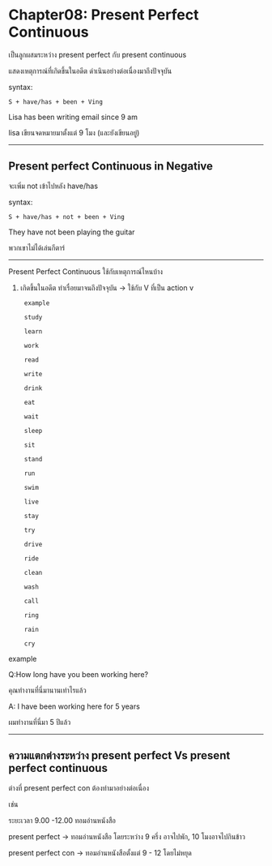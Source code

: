 
# Chapter08: Present Perfect Continuous

เป็นลูกผสมระหว่าง present perfect กับ present continuous

แสดงเหตุการณ์ที่เกิดขึ้นในอดีต ดำเนินอย่างต่อเนื่องมาถึงปัจจุบัน

syntax:

    S + have/has + been + Ving

Lisa has been writing email since 9 am

lisa เขียนจดหมายมาตั้งแต่ 9 โมง (และยังเขียนอยู่)

---

## Present perfect Continuous in Negative

จะเพิ่ม not เข้าไปหลัง have/has

syntax:

    S + have/has + not + been + Ving

They have not been playing the guitar

พวกเขาไม่ได้เล่นกีตาร์

---

Present Perfect Continuous ใช้กับเหตุการณ์ไหนบ้าง

1. เกิดขึ้นในอดีต ทำเรื่อยมาจนถึงปัจจุบัน -> ใช้กับ V ที่เป็น action v 

        example

        study

        learn

        work

        read

        write

        drink

        eat

        wait

        sleep

        sit 

        stand

        run 

        swim

        live

        stay

        try

        drive

        ride

        clean

        wash

        call

        ring

        rain

        cry

example

Q:How long have you been working here?

คุณทำงานที่นี่มานานเท่าไรแล้ว

A: I have been working here for 5 years

ผมทำงานที่นี่มา 5 ปีแล้ว

---

## ความแตกต่างระหว่าง present perfect Vs present perfect continuous

ต่างที่ present perfect con ต้องทำมาอย่างต่อเนื่อง

เช่น

ระยะเวลา 9.00 -12.00 ทอมอ่านหนังสือ

present perfect -> ทอมอ่านหนังสือ โดยระหว่าง 9 ครึ่ง อาจไปพัก, 10 โมงอาจไปกินข้าว

present perfect con -> ทอมอ่านหนังสือตั้งแต่ 9 - 12 โดยไม่หยุด



